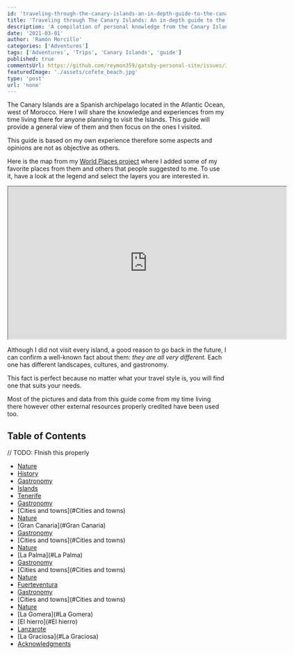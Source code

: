 ```yaml
---
id: 'traveling-through-the-canary-islands-an-in-depth-guide-to-the-canary-islands'
title: 'Traveling through The Canary Islands: An in-depth guide to the Canary Islands'
description: 'A compilation of personal knowledge from the Canary Islands to help people get to know them better'
date: '2021-03-01'
author: 'Ramón Morcillo'
categories: ['Adventures']
tags: ['Adventures', 'Trips', 'Canary Islands', 'guide']
published: true
commentsUrl: https://github.com/reymon359/gatsby-personal-site/issues/337
featuredImage: './assets/cofete_beach.jpg'
type: 'post'
url: 'none'
---
```


The Canary Islands are a Spanish archipelago located in the Atlantic Ocean, west of Morocco. Here I will share the knowledge and experiences from my time living there for anyone planning to visit the Islands. This guide will provide a general view of them and then focus on the ones I visited.

This guide is based on my own experience therefore some aspects and opinions are not as objective as others.

Here is the map from my [World Places project](https://ramonmorcillo.com/map) where I added some of my favorite places from them and others that people suggested to me. To use it, have a look at the legend and select the layers you are interested in.

<iframe height="350" width="640" src="https://www.google.com/maps/d/u/0/embed?mid=1O0IseePWpXqpT0v6srZyZMRDAvHhpWDg&amp;ll=28.362176239479567%2C-16.220206526556023&amp;z=7"></iframe>

Although I did not visit every island, a good reason to go back in the future, I can confirm a well-known fact about them: _they are all very different._ Each one has different landscapes, cultures, and gastronomy.

This fact is perfect because no matter what your travel style is, you will find one that suits your needs.

Most of the pictures and data from this guide come from my time living there however other external resources properly credited have been used too. 

## Table of Contents

// TODO: FInish this properly

- [Nature](#Nature)	
- [History](#History)	
- [Gastronomy](#Gastronomy)	
- [Islands](#Islands)	
- [Tenerife](#Tenerife)	
- [Gastronomy](#Gastronomy)	
- [Cities and towns](#Cities and towns)	
- [Nature](#Nature)	
- [Gran Canaria](#Gran Canaria)	
- [Gastronomy](#Gastronomy)	
- [Cities and towns](#Cities and towns)	
- [Nature](#Nature)	
- [La Palma](#La Palma)	
- [Gastronomy](#Gastronomy)	
- [Cities and towns](#Cities and towns)	
- [Nature](#Nature)	
- [Fuerteventura](#Fuerteventura)	
- [Gastronomy](#Gastronomy)	
- [Cities and towns](#Cities and towns)	
- [Nature](#Nature)	
- [La Gomera](#La Gomera)	
- [El hierro](#El hierro)	
- [Lanzarote](#Lanzarote)	
- [La Graciosa](#La Graciosa)	
- [Acknowledgments](#Acknowledgments)	


